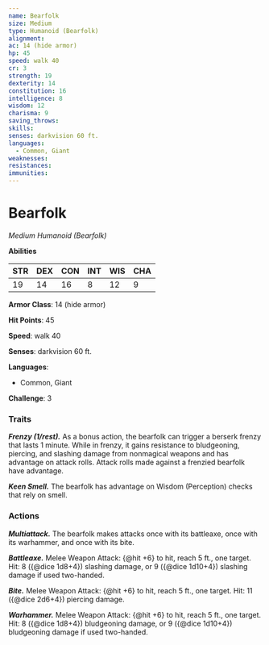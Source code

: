 ```yaml
---
name: Bearfolk
size: Medium
type: Humanoid (Bearfolk)
alignment: 
ac: 14 (hide armor)
hp: 45
speed: walk 40
cr: 3
strength: 19
dexterity: 14
constitution: 16
intelligence: 8
wisdom: 12
charisma: 9
saving_throws:
skills:
senses: darkvision 60 ft.
languages:
  - Common, Giant
weaknesses:
resistances:
immunities:
---
```


# Bearfolk

*Medium Humanoid (Bearfolk)*

**Abilities**

| STR | DEX | CON | INT | WIS | CHA |
| --- | --- | --- | --- | --- | --- |
| 19 | 14 | 16 | 8 | 12 | 9 |

**Armor Class**: 14 (hide armor)

**Hit Points**: 45

**Speed**: walk 40

**Senses**: darkvision 60 ft.

**Languages**:
  - Common, Giant

**Challenge**: 3

### Traits
***Frenzy (1/rest).*** As a bonus action, the bearfolk can trigger a berserk frenzy that lasts 1 minute. While in frenzy, it gains resistance to bludgeoning, piercing, and slashing damage from nonmagical weapons and has advantage on attack rolls. Attack rolls made against a frenzied bearfolk have advantage.

***Keen Smell.*** The bearfolk has advantage on Wisdom (Perception) checks that rely on smell.

### Actions
***Multiattack.*** The bearfolk makes attacks once with its battleaxe, once with its warhammer, and once with its bite.

***Battleaxe.*** Melee Weapon Attack: {@hit +6} to hit, reach 5 ft., one target. Hit: 8 ({@dice 1d8+4}) slashing damage, or 9 ({@dice 1d10+4}) slashing damage if used two-handed.

***Bite.*** Melee Weapon Attack: {@hit +6} to hit, reach 5 ft., one target. Hit: 11 ({@dice 2d6+4}) piercing damage.

***Warhammer.*** Melee Weapon Attack: {@hit +6} to hit, reach 5 ft., one target. Hit: 8 ({@dice 1d8+4}) bludgeoning damage, or 9 ({@dice 1d10+4}) bludgeoning damage if used two-handed.

